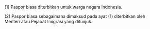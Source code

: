 (1) Paspor biasa diterbitkan untuk warga negara Indonesia.

(2) Paspor biasa sebagaimana dimaksud pada ayat (1) diterbitkan oleh Menteri atau Pejabat Imigrasi yang ditunjuk.